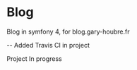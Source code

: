 # Blog
Blog in symfony 4, for blog.gary-houbre.fr

-- Added Travis CI in project

Project In progress 
